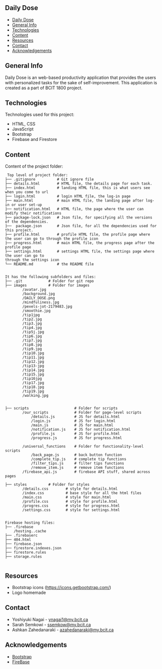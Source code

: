 ## Daily Dose

- [Daily Dose](#daily-dose)
- [General Info](#general-info)
- [Technologies](#technologies)
- [Content](#content)
- [Resources](#resources)
- [Contact](#contact)
- [Acknowledgements](#acknowledgements)

## General Info
Daily Dose is an web-based productivity application that provides the users with personalized tasks for the sake of self-improvement. This application is created as a part of BCIT 1800 project. 
	
## Technologies
Technologies used for this project:
* HTML, CSS
* JavaScript
* Bootstrap
* Firebase and Firestore 
	
## Content
Content of the project folder:

```
 Top level of project folder: 
├── .gitignore          # Git ignore file
├── details.html        # HTML file, the details page for each task. 
├── index.html          # landing HTML file, this is what users see when you come to url
├── login.html          # login HTML file, the log-in page
├── main.html           # main HTML file, the landing page after log-in or user set-up
├── notification.html   # HTML file, the page where the user can modify their notifications 
├── package-lock.json   # Json file, for specifying all the versions of the dependencies.
├──  package.json       # Json file, for all the dependencies used for this project.
├── profile.html        # profile HTML file, the profile page where the user can go to through the profile icon
├── progress.html       # main HTML file, the progress page after the profile page
├── settings.html       # settings HTML file, the settings page where the user can go to 
through the settings icon
└── README.md           # the README file


It has the following subfolders and files:
├── .git            # Folder for git repo
├── images          # Folder for images
        /avatar.jpg
        /background.jpg
        /DAILY_DOSE.png
        /mindfuliness.jpg
        /pexels-jot-2179483.jpg
        /smoothie.jpg
        /tip1jpg
        /tip2.jpg
        /tip3.jpg
        /tip4.jpg
        /tip5j.jpg
        /tip6.jpg
        /tip7.jpg
        /tip8.jpg
        /tip9.jpg
        /tip10.jpg
        /tip11.jpg
        /tip12.jpg
        /tip13-jpg
        /tip14.jpg
        /tip15.jpg
        /tip16jpg
        /tip17.jpg
        /tip18.jpg
        /tip19.jpg
        /walking.jpg

        
├── scripts                     # Folder for scripts
        /our_scripts            # Folder for page-level scripts
            /details.js         # JS for details.html
            /login.js           # JS for login.html
            /main.js            # JS for main.html
            /notification.js    # JS for notification.html
            /profile.js         # JS for profile.html
            /progress.js        # JS for progress.html

        /universal_functions    # Folder for functionality-level scripts
            /back_page.js       # back button function
            /complete_tip.js    # complete tip functions 
            /filter_tips.js     # filter tips functions
            /remove_item.js     # remove item functions
        /firebase_api.js        # firebase API stuff, shared across pages

├── styles          # Folder for styles
        /details.css		# style for details.html
        /index.css		    # base style for all the html files
        /main.css		    # style for main.html
        /profile.css		# style for profile.html
        /progres.css		# style for progress.html
        /settings.css		# style for settings.html


Firebase hosting files: 
├── .firebase
	/hosting..cache
├── .firebaserc
├── 404.html
├── firebase.json
├── firestore.indexes.json
├── firestore.rules
├── storage.rules


```


## Resources
- Bootstrap icons (https://icons.getbootstrap.com/)
- Logo homemade

## Contact 
* Yoshiyuki Nagai - ynagai1@my.bcit.ca 
* Sarah Semkowi - ssemkow@my.bcit.ca 
* Ashkan Zahedanaraki - azahedanaraki@my.bcit.ca 

## Acknowledgements 
* <a href="https://getbootstrap.com/">Bootstrap</a>
* <a href="https://firebase.google.com/">FireBase</a>
